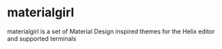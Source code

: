 # materialgirl
materialgirl is a set of Material Design inspired themes for the Helix editor and supported terminals
